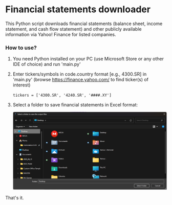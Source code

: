 # Financial statements downloader
This Python script downloads financial statements (balance sheet, income statement, 
and cash flow statement) and other publicly available information via Yahoo! Finance  for 
listed companies.

### How to use?
1. You need Python installed on your PC  (use Microsoft Store or any other IDE of choice)
   and run 'main.py'


2. Enter tickers/symbols in code.country format [e.g., 4300.SR] in 'main.py'
   (browse https://finance.yahoo.com/ to find ticker(s) of interest)
   
    `tickers = ['4300.SR', '4240.SR', '####.XY']`


3. Select a folder to save financial statements in Excel format:

   ![img_1.png](help/save-location.png)

That's it.